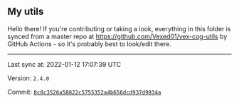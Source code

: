 ## My utils

Hello there! If you're contributing or taking a look, everything in this folder
is synced from a master repo at https://github.com/Vexed01/vex-cog-utils by GitHub Actions -
so it's probably best to look/edit there.

---

Last sync at: 2022-01-12 17:07:39 UTC

Version: `2.4.0`

Commit: [`8c0c3526a50822c5755352a4b656dcd937d9934a`](https://github.com/Vexed01/vex-cog-utils/commit/8c0c3526a50822c5755352a4b656dcd937d9934a)
